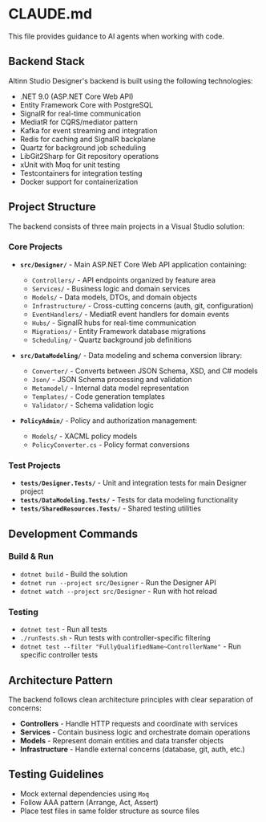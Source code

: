 # CLAUDE.md

This file provides guidance to AI agents when working with code.

## Backend Stack

Altinn Studio Designer's backend is built using the following technologies:

- .NET 9.0 (ASP.NET Core Web API)
- Entity Framework Core with PostgreSQL
- SignalR for real-time communication
- MediatR for CQRS/mediator pattern
- Kafka for event streaming and integration
- Redis for caching and SignalR backplane
- Quartz for background job scheduling
- LibGit2Sharp for Git repository operations
- xUnit with Moq for unit testing
- Testcontainers for integration testing
- Docker support for containerization

## Project Structure

The backend consists of three main projects in a Visual Studio solution:

### Core Projects

- **`src/Designer/`** - Main ASP.NET Core Web API application containing:
    - `Controllers/` - API endpoints organized by feature area
    - `Services/` - Business logic and domain services
    - `Models/` - Data models, DTOs, and domain objects
    - `Infrastructure/` - Cross-cutting concerns (auth, git, configuration)
    - `EventHandlers/` - MediatR event handlers for domain events
    - `Hubs/` - SignalR hubs for real-time communication
    - `Migrations/` - Entity Framework database migrations
    - `Scheduling/` - Quartz background job definitions

- **`src/DataModeling/`** - Data modeling and schema conversion library:
    - `Converter/` - Converts between JSON Schema, XSD, and C# models
    - `Json/` - JSON Schema processing and validation
    - `Metamodel/` - Internal data model representation
    - `Templates/` - Code generation templates
    - `Validator/` - Schema validation logic

- **`PolicyAdmin/`** - Policy and authorization management:
    - `Models/` - XACML policy models
    - `PolicyConverter.cs` - Policy format conversions

### Test Projects

- **`tests/Designer.Tests/`** - Unit and integration tests for main Designer project
- **`tests/DataModeling.Tests/`** - Tests for data modeling functionality
- **`tests/SharedResources.Tests/`** - Shared testing utilities

## Development Commands

### Build & Run

- `dotnet build` - Build the solution
- `dotnet run --project src/Designer` - Run the Designer API
- `dotnet watch --project src/Designer` - Run with hot reload

### Testing

- `dotnet test` - Run all tests
- `./runTests.sh` - Run tests with controller-specific filtering
- `dotnet test --filter "FullyQualifiedName~ControllerName"` - Run specific controller tests

## Architecture Pattern

The backend follows clean architecture principles with clear separation of concerns:

- **Controllers** - Handle HTTP requests and coordinate with services
- **Services** - Contain business logic and orchestrate domain operations
- **Models** - Represent domain entities and data transfer objects
- **Infrastructure** - Handle external concerns (database, git, auth, etc.)

## Testing Guidelines

- Mock external dependencies using `Moq`
- Follow AAA pattern (Arrange, Act, Assert)
- Place test files in same folder structure as source files
